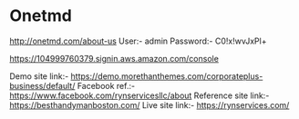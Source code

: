 # Onetmd
http://onetmd.com/about-us
User:-  admin
Password:-  C0!x!wvJxPl+

https://104999760379.signin.aws.amazon.com/console

Demo site link:- https://demo.morethanthemes.com/corporateplus-business/default/
Facebook ref.:- https://www.facebook.com/rynservicesllc/about
Reference site link:- https://besthandymanboston.com/
Live site link:- https://rynservices.com/
